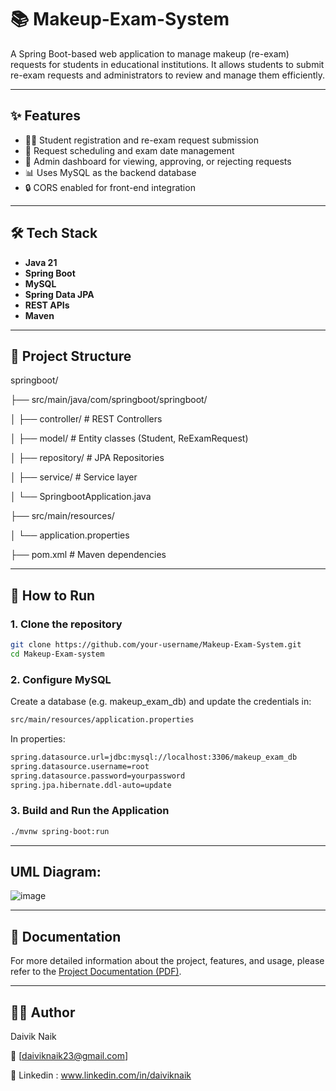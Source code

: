 # 📚  Makeup-Exam-System

A Spring Boot-based web application to manage makeup (re-exam) requests for students in educational institutions. It allows students to submit re-exam requests and administrators to review and manage them efficiently.

---

## ✨ Features

- 👨‍🎓 Student registration and re-exam request submission
- 📅 Request scheduling and exam date management
- 🧾 Admin dashboard for viewing, approving, or rejecting requests
- 📊 Uses MySQL as the backend database
- 🔒 CORS enabled for front-end integration

---

## 🛠️ Tech Stack

- **Java 21**
- **Spring Boot**
- **MySQL**
- **Spring Data JPA**
- **REST APIs**
- **Maven**

---

## 📁 Project Structure

springboot/

├── src/main/java/com/springboot/springboot/

│ ├── controller/ # REST Controllers

│ ├── model/ # Entity classes (Student, ReExamRequest)

│ ├── repository/ # JPA Repositories

│ ├── service/ # Service layer

│ └── SpringbootApplication.java

├── src/main/resources/

│ └── application.properties

├── pom.xml # Maven dependencies

---

## 🚀 How to Run

### 1. Clone the repository
```bash
git clone https://github.com/your-username/Makeup-Exam-System.git
cd Makeup-Exam-system
```
### 2. Configure MySQL
Create a database (e.g. makeup_exam_db) and update the credentials in:
```bash
src/main/resources/application.properties
```
In properties:
```bash
spring.datasource.url=jdbc:mysql://localhost:3306/makeup_exam_db
spring.datasource.username=root
spring.datasource.password=yourpassword
spring.jpa.hibernate.ddl-auto=update
```
### 3. Build and Run the Application
```bash
./mvnw spring-boot:run
```
---

## UML Diagram:
![image](https://github.com/user-attachments/assets/696e9dd0-dda7-4c47-afd8-694a156f2e38)

---

## 📄 Documentation

For more detailed information about the project, features, and usage, please refer to the [Project Documentation (PDF)](https://github.com/user-attachments/files/20630981/Makeup-Exam-System.pdf).

---
## 🧑‍💻 Author
Daivik Naik

📧 [daiviknaik23@gmail.com]

📌 Linkedin : www.linkedin.com/in/daiviknaik

